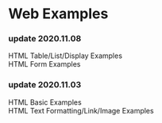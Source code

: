 # Web Examples
### update 2020.11.08
HTML Table/List/Display Examples  
HTML Form Examples
### update 2020.11.03
HTML Basic Examples   
HTML Text Formatting/Link/Image Examples